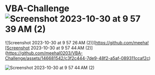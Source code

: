 # VBA-Challenge![Screenshot 2023-10-30 at 9 57 39 AM (2)](https://github.com/meehal0203/VBA-Challenge/assets/146681542/b1a4f3b2-218e-4f95-8b5f-3bb7b2815feb)
![Screenshot 2023-10-30 at 9 57 26 AM (2)](https://github.com/meeha![Screenshot 2023-10-30 at 9 57 44 AM (2)](https://github.com/meehal0203/VBA-Challenge/assets/146681542/c3f2c444-7de9-48f2-a5af-089311ccaf2c)

![Screenshot 2023-10-30 at 9 57 44 AM (2)](https://github.com/meehal0203/VBA-Challenge/assets/146681542/435137fc-9866-4b0a-81c0-67901732e3aa)
